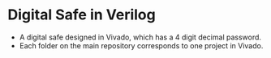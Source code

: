 # Digital Safe in Verilog
* A digital safe designed in Vivado, which has a 4 digit decimal password.
* Each folder on the main repository corresponds to one project in Vivado.
